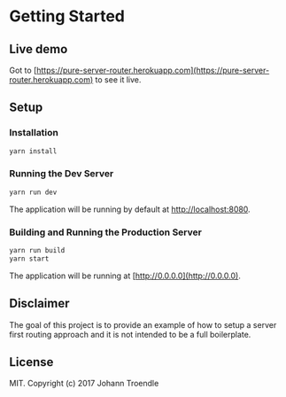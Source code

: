 # Getting Started

## Live demo
Got to [https://pure-server-router.herokuapp.com](https://pure-server-router.herokuapp.com) to see it live.

## Setup

### Installation
```bash
yarn install
```

### Running the Dev Server
```bash
yarn run dev
```
The application will be running by default at [http://localhost:8080](http://localhost:8080).

### Building and Running the Production Server
```bash
yarn run build
yarn start
```

The application will be running at [http://0.0.0.0](http://0.0.0.0).

## Disclaimer
The goal of this project is to provide an example of how to setup a server first routing approach and it is not intended to be a full boilerplate.

## License
MIT. Copyright (c) 2017 Johann Troendle
